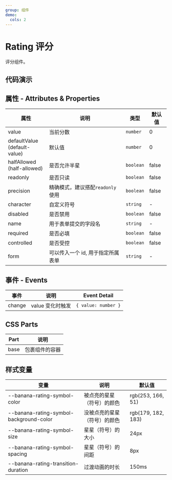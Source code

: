 ```yaml
---
group: 组件
demo:
  cols: 2
---
```


# Rating 评分

评分组件。

## 代码演示

<code src="./demos/basicUsage.tsx"></code>
<code src="./demos/halfAllowed.tsx"></code>
<code src="./demos/readonly.tsx"></code>
<code src="./demos/precision.tsx"></code>
<code src="./demos/formTest.tsx"></code>
<code src="./demos/character.tsx"></code>
<code src="./demos/disabled.tsx"></code>

## 属性 - Attributes & Properties

| 属性                                | 说明                              | 类型      | 默认值 |
| ----------------------------------- | --------------------------------- | --------- | ------ |
| value                               | 当前分数                          | `number`  | 0      |
| defaultValue <br /> (default-value) | 默认值                            | `number`  | 0      |
| halfAllowed <br /> (half-allowed)   | 是否允许半星                      | `boolean` | false  |
| readonly                            | 是否只读                          | `boolean` | false  |
| precision                           | 精确模式，建议搭配`readonly`使用  | `boolean` | false  |
| character                           | 自定义符号                        | `string`  | -      |
| disabled                            | 是否禁用                          | `boolean` | false  |
| name                                | 用于表单提交的字段名              | `string`  | -      |
| required                            | 是否必填                          | `boolean` | false  |
| controlled                          | 是否受控                          | `boolean` | false  |
| form                                | 可以传入一个 id, 用于指定所属表单 | `string`  | -      |

## 事件 - Events

| 事件   | 说明             | Event Detail        |
| ------ | ---------------- | ------------------- |
| change | value 变化时触发 | `{ value: number }` |

## CSS Parts

| Part | 说明           |
| ---- | -------------- |
| base | 包裹组件的容器 |

## 样式变量

| 变量                                    | 说明                         | 默认值             |
| --------------------------------------- | ---------------------------- | ------------------ |
| --banana-rating-symbol-color            | 被点亮的星星（符号）的颜色   | rgb(253, 166, 51)  |
| --banana-rating-symbol-background-color | 没被点亮的星星（符号）的颜色 | rgb(179, 182, 183) |
| --banana-rating-symbol-size             | 星星（符号）的大小           | 24px               |
| --banana-rating-symbol-spacing          | 星星（符号）的间距           | 8px                |
| --banana-rating-transition-duration     | 过渡动画的时长               | 150ms              |
